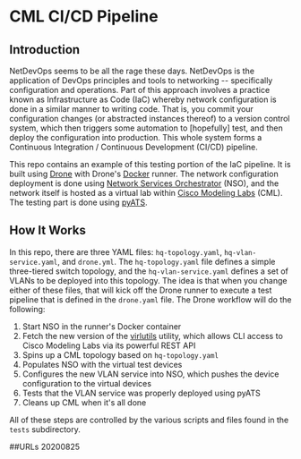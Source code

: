 # CML CI/CD Pipeline

## Introduction

NetDevOps seems to be all the rage these days.  NetDevOps is the application of DevOps principles and tools to networking -- specifically configuration and operations.  Part of this approach involves a practice known as Infrastructure as Code (IaC) whereby network configuration is done in a similar manner to writing code.  That is, you commit your configuration changes (or abstracted instances thereof) to a version control system, which then triggers some automation to [hopefully] test, and then deploy the configuration into production.  This whole system forms a Continuous Integration / Continuous Development (CI/CD) pipeline.

This repo contains an example of this testing portion of the IaC pipeline.  It is built using [Drone](https://drone.io) with Drone's [Docker](https://docs.drone.io/runner/docker/overview/) runner.  The network configuration deployment is done using [Network Services Orchestrator](https://developer.cisco.com/site/nso/) (NSO), and the network itself is hosted as a virtual lab within [Cisco Modeling Labs](https://developer.cisco.com/modeling-labs) (CML).  The testing part is done using [pyATS](https://developer.cisco.com/pyats/).

## How It Works

In this repo, there are three YAML files: `hq-topology.yaml`, `hq-vlan-service.yaml`, and `drone.yml`.  The `hq-topology.yaml` file defines a simple three-tiered switch topology, and the `hq-vlan-service.yaml` defines a set of VLANs to be deployed into this topology.  The idea is that when you change either of these files, that will kick off the Drone runner to execute a test pipeline that is defined in the `drone.yaml` file.  The Drone workflow will do the following:

1. Start NSO in the runner's Docker container
2. Fetch the new version of the [virlutils](https://github.com/CiscoDevNet/virlutils) utility, which allows CLI access to Cisco Modeling Labs via its powerful REST API
3. Spins up a CML topology based on `hq-topology.yaml`
4. Populates NSO with the virtual test devices
5. Configures the new VLAN service into NSO, which pushes the device configuration to the virtual devices
6. Tests that the VLAN service was properly deployed using pyATS
7. Cleans up CML when it's all done

All of these steps are controlled by the various scripts and files found in the `tests` subdirectory.

##URLs
20200825


